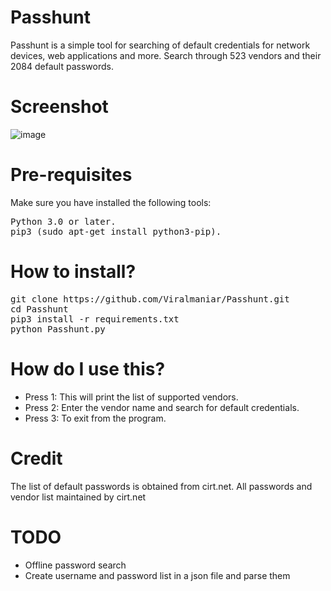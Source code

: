 # Passhunt
Passhunt is a simple tool for searching of default credentials for network devices, web applications and more. Search through 523 vendors and their 2084 default passwords.

# Screenshot
![image](https://user-images.githubusercontent.com/3501170/36933533-92b1c136-1f2e-11e8-80b7-b76fbbbfe54b.png)

# Pre-requisites
Make sure you have installed the following tools:
<pre>
Python 3.0 or later.
pip3 (sudo apt-get install python3-pip).
</pre>

# How to install?
<pre>
git clone https://github.com/Viralmaniar/Passhunt.git
cd Passhunt
pip3 install -r requirements.txt
python Passhunt.py
</pre>

# How do I use this?
- Press 1: This will print the list of supported vendors.
- Press 2: Enter the vendor name and search for default credentials.
- Press 3: To exit from the program.

# Credit
The list of default passwords is obtained from cirt.net. All passwords and vendor list maintained by cirt.net

# TODO
- Offline password search
- Create username and password list in a json file and parse them

